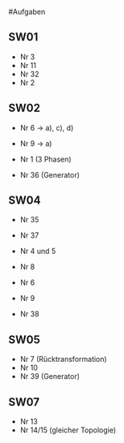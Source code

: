 #Aufgaben

## SW01
- Nr 3
- Nr 11
- Nr 32
- Nr 2

## SW02
- Nr 6 -> a), c), d)
- Nr 9 -> a)

- Nr 1 (3 Phasen)
- Nr 36 (Generator)

## SW04
- Nr 35
- Nr 37
- Nr 4 und 5

- Nr 8
- Nr 6
- Nr 9
- Nr 38

## SW05
- Nr 7 (Rücktransformation)
- Nr 10
- Nr 39 (Generator)

## SW07
- Nr 13
- Nr 14/15 (gleicher Topologie)

